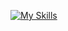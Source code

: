 [![My Skills](https://skillicons.dev/icons?i=html,css,javascript,python,c,cpp,r,matlab,bash)](https://skillicons.dev)

